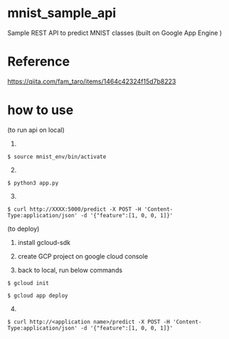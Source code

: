 # mnist_sample_api
Sample REST API to predict MNIST classes (built on Google App Engine )

# Reference
https://qiita.com/fam_taro/items/1464c42324f15d7b8223

# how to use
(to run api on local)

1. 

```
$ source mnist_env/bin/activate
```

2. 

```
$ python3 app.py
``` 

3. 
```
$ curl http://XXXX:5000/predict -X POST -H 'Content-Type:application/json' -d '{"feature":[1, 0, 0, 1]}' 
```

(to deploy)

1. install gcloud-sdk

2. create GCP project on google cloud console

3. back to local, run below commands

```
$ gcloud init
```

```
$ gcloud app deploy
```

4. 
```
$ curl http://<application name>/predict -X POST -H 'Content-Type:application/json' -d '{"feature":[1, 0, 0, 1]}' 
```